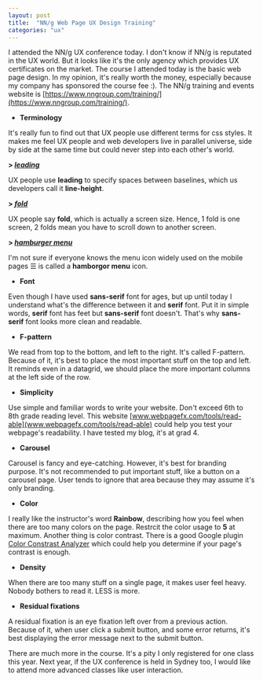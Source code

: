 ```yaml
---
layout: post
title:  "NN/g Web Page UX Design Training"
categories: "ux"
---
```


I attended the NN/g UX conference today. I don't know if NN/g is reputated in the UX world. But it looks like it's the only agency which provides UX certificates on the market. The course I attended today is the basic web page design. In my opinion, it's really worth the money, especially because my company has sponsored the course fee :). The NN/g training and events website is [https://www.nngroup.com/training/](https://www.nngroup.com/training/).

* **Terminology**

It's really fun to find out that UX people use different terms for css styles. It makes me feel UX people and web developers live in parallel universe, side by side at the same time but could never step into each other's world.

**&gt; *<span style="text-decoration:underline">leading</span>***

UX people use **leading** to specify spaces between baselines, which us developers call it **line-height**.

**&gt; *<span style="text-decoration:underline">fold</span>***

UX people say **fold**, which is actually a screen size. Hence, 1 fold is one screen, 2 folds mean you have to scroll down to another screen.

**&gt; *<span style="text-decoration:underline">hamburger menu</span>***

I'm not sure if everyone knows the menu icon widely used on the mobile pages ☰ is called a **hamborgor menu** icon.

* **Font**

Even though I have used **sans-serif** font for ages, but up until today I understand what's the difference between it and **serif** font. Put it in simple words, **serif** font has feet but **sans-serif** font doesn't. That's why **sans-serif** font looks more clean and readable.

* **F-pattern**

We read from top to the bottom, and left to the right. It's called F-pattern. Because of it, it's best to place the most important stuff on the top and left. It reminds even in a datagrid, we should place the more important columns at the left side of the row.

* **Simplicity**

Use simple and familiar words to write your website. Don't exceed 6th to 8th grade reading level. This website [www.webpagefx.com/tools/read-able](www.webpagefx.com/tools/read-able) could help you test your webpage's readability. I have tested my blog, it's at grad 4.

* **Carousel**

Carousel is fancy and eye-catching. However, it's best for branding purpose. It's not recommended to put important stuff, like a button on a carousel page. User tends to ignore that area because they may assume it's only branding.

* **Color**

I really like the instructor's word **Rainbow**, describing how you feel when there are too many colors on the page. Restrcit the color usage to **5** at maximum. Another thing is color contrast. There is a good Google plugin [Color Constrast Analyzer](https://chrome.google.com/webstore/detail/color-contrast-analyzer/dagdlcijhfbmgkjokkjicnnfimlebcll?hl=en) which could help you determine if your page's contrast is enough.

* **Density**

When there are too many stuff on a single page, it makes user feel heavy. Nobody bothers to read it. LESS is more.

* **Residual fixations**

A residual fixation is an eye fixation left over from a previous action. Because of it, when user click a submit button, and some error returns, it's best displaying the error message next to the submit button.

There are much more in the course. It's a pity I only registered for one class this year. Next year, if the UX conference is held in Sydney too, I would like to attend more advanced classes like user interaction.